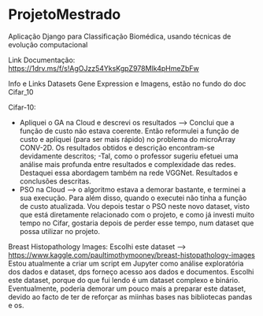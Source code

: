 # ProjetoMestrado
Aplicação Django para Classificação Biomédica, usando técnicas de evolução computacional

Link Documentação: https://1drv.ms/f/s!AgOJzz54YksKgpZ978MIk4pHmeZbFw

Info e Links Datasets Gene Expression e Imagens, estão no fundo do doc Cifar_10

Cifar-10:
  - Apliquei o GA na Cloud e descrevi os resultados --> Conclui que a função de custo não estava coerente. Então reformulei a função de custo e apliquei (para ser mais rápido) no problema do microArray CONV-2D. Os resultados obtidos e descrição encontram-se devidamente descritos;
  -Tal, como o professor sugeriu efetuei uma análise mais profunda entre resultados e complexidade das redes. Destaquei essa abordagem também na rede VGGNet. Resultados e conclusões descritas.
  - PSO na Cloud --> o algoritmo estava a demorar bastante, e terminei a sua execução. Para além disso, quando o executei não tinha a função de custo atualizada. Vou depois testar o PSO neste novo dataset, visto que está diretamente relacionado com o projeto, e como já investi muito tempo no Cifar, gostaria depois de perder esse tempo, num dataset que possa utilizar no projeto.
  
Breast Histopathology Images:
  Escolhi este dataset --> https://www.kaggle.com/paultimothymooney/breast-histopathology-images
  Estou atualmente a criar um script em Jupyter como análise exploratória dos dados e dataset, dps forneço acesso aos dados e documentos.
  Escolhi este dataset, porque do que fui lendo é um dataset complexo e binário.
  Eventualmente, poderia demorar um pouco mais a preparar este dataset, devido ao facto de ter de reforçar as miinhas bases nas bibliotecas pandas e os.
